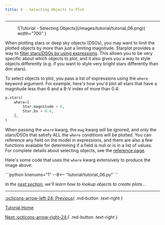 ```yaml
---
title: 6 - Selecting Objects to Plot
---
```


---

<figure markdown="span">
  ![Tutorial - Selecting Objects](/images/tutorial/tutorial_06.png){ width="700" }
</figure>

When plotting stars or deep sky objects (DSOs), you may want to limit the plotted objects by more than just a limiting magnitude. Starplot provides a way to [filter stars/DSOs by using expressions](/reference-selecting-objects/). This allows you to be very specific about which objects to plot, and it also gives you a way to style objects differently (e.g. if you want to style very bright stars differently than dim stars).

To select objects to plot, you pass a list of expressions using the `where` keyword argument. For example, here's how you'd plot all stars that have a magnitude less than 6 and a B-V index of more than 0.4:

```python
p.stars(
    where=[
        Star.magnitude < 6,
        Star.bv > 0.4,
    ],
)
```
When passing the `where` kwarg, the `mag` kwarg will be ignored, and only the stars/DSOs that satisfy ALL the `where` conditions will be plotted. You can reference any field on the model in expressions, and there are also a few functions available for determining if a field is null or is in a list of values. For complete details about selecting objects, see the [reference page](/reference-selecting-objects/).

Here's some code that uses the `where` kwarg extensively to produce the image above:
<div class="tutorial" markdown>
```python linenums="1"
--8<-- "tutorial/tutorial_06.py"
```
</div>

*In the [next section](07.md), we'll learn how to lookup objects to create plots...*

---
<div class="flex-space-between" markdown>

[:octicons-arrow-left-24: Previous](05.md){ .md-button .text-right }

[Tutorial Home](/tutorial)

[Next :octicons-arrow-right-24:](07.md){ .md-button .text-right }

</div>
